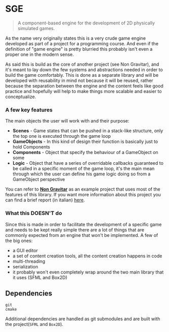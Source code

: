 # SGE

> A component-based engine for the development of 2D physically simulated games.

As the name very originally states this is a very crude game engine developed as part of a project for a programming course.
And even if the definition of "game engine" is pretty blurried this probably isn't even a proper one in the modern sense.

As said this is build as the core of another project (see Non Gravitar), and it's meant to lay down the few systems and
abstractions needed in order to build the game comfortably. This is done as a separate library and will be developed with
reusability in mind not because it will be reused, rather because the separation between the engine and the content feels
like good practice and hopefully will help to make things more scalable and easier to conceptualize.

### A few key features

The main objects the user will work with and their purpose:

- **Scenes** - Game states that can be pushed in a stack-like structure, only the top one is executed through the game loop
- **GameObjects** - In this kind of design their function is basically just to hold Components
- **Components** - Object that specify the behaviour of a GameObject on some
- **Logic** - Object that have a series of overridable callbacks guaranteed to be called in a specific moment of the
game loop, it's the main mean through which the user can define his game logic doing so from a GameObject perspective

You can refer to [**Non Gravitar**](https://github.com/paolettiandrea/non-gravitar) as an example project that uses most of the features of this library.
If you want more information about this project you can find a brief report (in italian) [here](https://github.com/paolettiandrea/non-gravitar/blob/master/doc/Relazione.pdf).


### What this DOESN'T do
Since this is made in order to facilitate the development of a specific game and needs to be kept really simple there are a lot of things that are
commonly expected from an engine that won't be implemented. A few of the big ones:
- a GUI editor
- a set of content creation tools, all the content creation happens in code
- multi-threading
- serialization
- it probably won't even completely wrap around the two main library that it uses (SFML and Box2D)

## Dependencies
    git
    cmake
    
Additional dependencies are handled as git submodules and are built with the project(`SFML` and `Box2D`).
